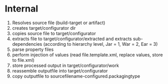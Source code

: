Internal
============

1. Resolves source file (build-target or artifact)
2. creates target/configurator dir
3. copies source file to target/configurator
4. extracts file to target/configurator/extracted and extracts sub-dependencies (according to hierarchy
level, Jar = 1, War = 2, Ear = 3)
5. parse property files
6. perform injection of values (read file.template.xml, replace values, store to file.xml)
7. store processed output in target/configurator/work
8. reassemble outputfile into target/configurator
9. copy outputfile to sourcefilename-configured.packagingtype





